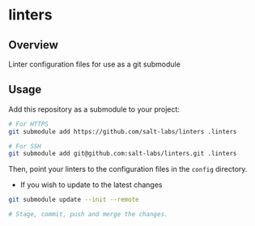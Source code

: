 # linters

## Overview

Linter configuration files for use as a git submodule

## Usage

Add this repository as a submodule to your project:

```bash
# For HTTPS
git submodule add https://github.com/salt-labs/linters .linters

# For SSH
git submodule add git@github.com:salt-labs/linters.git .linters
```

Then, point your linters to the configuration files in the `config` directory.

- If you wish to update to the latest changes

```bash
git submodule update --init --remote

# Stage, commit, push and merge the changes.
```

